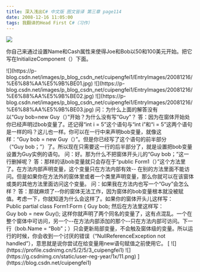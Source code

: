 ```yaml
---
title: 深入浅出C# 中文版 图文皆译 第三章 page114
date: 2008-12-16 11:05:00
tags: 我翻译的Head First C#（习作）
---
```

![](https://p-blog.csdn.net/images/p_blog_csdn_net/cuipengfei1/EntryImages/20081216/%E6%88%AA%E5%9B%BE00.jpg)

你自己来通过设置Name和Cash属性来使得Joe和Bob以50和100美元开始。把它写在InitializeComponent（）下面。
<?xml:namespace prefix = o ns = "urn:schemas-microsoft-com:office:office" />

![](https://p-blog.csdn.net/images/p_blog_csdn_net/cuipengfei1/EntryImages/20081216/%E6%88%AA%E5%9B%BE01.jpg)

![](https://p-blog.csdn.net/images/p_blog_csdn_net/cuipengfei1/EntryImages/20081216/%E6%88%AA%E5%9B%BE02.jpg)

![](https://p-blog.csdn.net/images/p_blog_csdn_net/cuipengfei1/EntryImages/20081216/%E6%88%AA%E5%9B%BE03.jpg)

问：为什么上面的解答没有以“Guy bob=new Guy（）”开始？为什么没有写“Guy”？

答：因为在窗体开始处你已经声明过bob变量了。还记得“int i = 5”这个语句与“int i”和“i =
5”这两个语句是一样的吗？这儿也一样。你可以在一行中来声明bob变量，就像这样：“Guy bob = new
Guy（）”。但是你已经写了这个语句的前半部分（“Guy bob；”）了。所以现在只需要这一行的后半部分了，就是设置把bob变量设置为Guy实例的语句。

问：好。那为什么不把窗体开头儿的“Guy bob；”这一行删掉呢？

答：那样的话bob变量就只会存在于“public Form1（）”这个方法里了。在方法内部声明变量，这个变量只在方法内部有效--
在别的方法里面不能访问。但是如果你在方法外的窗体里或者一个类里声明变量，那么你就可以在该窗体或类的其他方法里面访问这个变量。

问：如果我在方法内也写一个“Guy”会怎么样？

答：那就麻烦了--你的窗体无法工作，因为窗体的bob变量根本就没被赋值。考虑一下，你就知道为什么会这样了。如果你的窗体开头儿这样写：

Public partial class Form1:Form { Guy bob;

然后在方法里这样写：

Guy bob = new Guy();

这样你就声明了两个同名的变量了，这有点混乱。一个在整个窗体中可访问，另一个--在方法内部添加的那个--只在方法内部可访问。下一行（bob.Name =
“Bob”；）只会更新局部变量，不会触及窗体级的变量。所以运行的时候，你会收到一个讨厌的错误（“NullReferenceException not
handled”），意思就是说你尝试在给变量用new语句赋值之前使用它。



[ ![](https://profile.csdnimg.cn/5/2/5/3_cuipengfei1)
![](https://g.csdnimg.cn/static/user-reg-year/1x/11.png)
](https://blog.csdn.net/cuipengfei1)





